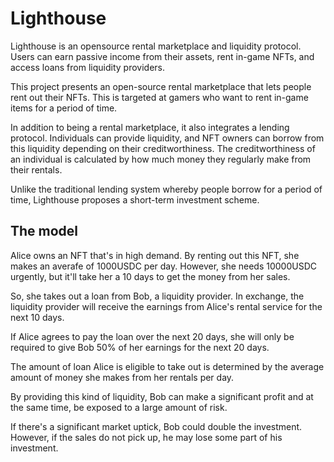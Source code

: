 # Lighthouse

Lighthouse is an opensource rental marketplace and liquidity protocol. Users can earn passive income from their assets, rent in-game NFTs, and access loans from liquidity providers.

This project presents an open-source rental marketplace that lets people rent out their NFTs. This is targeted at gamers who want to rent in-game items for a period of time. 

In addition to being a rental marketplace, it also integrates a lending protocol. Individuals can provide liquidity, and NFT owners can borrow from this liquidity depending on their creditworthiness. The creditworthiness of an individual is calculated by how much money they regularly make from their rentals.

Unlike the traditional lending system whereby people borrow for a period of time, Lighthouse proposes a short-term investment scheme.

## The model

Alice owns an NFT that's in high demand. By renting out this NFT, she makes an averafe of 1000USDC per day. However, she needs 10000USDC urgently, but it'll take her a 10 days to get the money from her sales.

So, she takes out a loan from Bob, a liquidity provider. In exchange, the liquidity provider will receive the earnings from Alice's rental service for the next 10 days. 

If Alice agrees to pay the loan over the next 20 days, she will only be required to give Bob 50% of her earnings for the next 20 days.

The amount of loan Alice is eligible to take out is determined by the average amount of money she makes from her rentals per day.

By providing this kind of liquidity, Bob can make a significant profit and at the same time, be exposed to a large amount of risk.

If there's a significant market uptick, Bob could double the investment. However, if the sales do not pick up, he may lose some part of his investment.